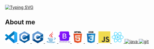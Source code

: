 [![Typing SVG](https://readme-typing-svg.demolab.com/?lines=First+line+of+text;Second+line+of+text)](https://git.io/typing-svg)
## About me
<p align="left" dir="auto">

 <a href="https://code.visualstudio.com/" rel="nofollow"> 
    <img src="https://raw.githubusercontent.com/github/explore/80688e429a7d4ef2fca1e82350fe8e3517d3494d/topics/visual-studio-code/visual-studio-code.png" alt="VS code" width="40" height="40" style="max-width: 100%;"> 
 </a> 
 
 <a href="https://www.cprogramming.com/" rel="nofollow"> 
    <img src="https://raw.githubusercontent.com/devicons/devicon/master/icons/c/c-original.svg" alt="c" width="40" height="40" style="max-width: 100%;"> 
 </a> 
 
 <a href="https://isocpp.org/" rel="nofollow"> 
    <img src="https://raw.githubusercontent.com/devicons/devicon/master/icons/cplusplus/cplusplus-original.svg" alt="cplusplus" width="40" height="40" style="max-width: 100%;"> 
 </a>
 
 <a href="https://www.java.com" rel="nofollow"> 
    <img src="https://raw.githubusercontent.com/devicons/devicon/master/icons/java/java-original.svg" alt="java" width="40" height="40" style="max-width: 100%;"> 
 </a> 
 
 <a href="https://www.java.com" rel="nofollow"> 
    <img src="https://raw.githubusercontent.com/devicons/devicon/master/icons/bootstrap/bootstrap-original-wordmark.svg" alt="java" width="40" height="40" style="max-width: 100%;"> 
 </a> 
 
 <a href="https://www.java.com" rel="nofollow"> 
    <img src="https://raw.githubusercontent.com/devicons/devicon/master/icons/html5/html5-original-wordmark.svg" alt="java" width="40" height="40" style="max-width: 100%;"> 
 </a> 
 
 <a href="https://www.java.com" rel="nofollow"> 
    <img src="https://raw.githubusercontent.com/devicons/devicon/master/icons/css3/css3-original-wordmark.svg" alt="java" width="40" height="40" style="max-width: 100%;"> 
 </a> 
 
 <a href="https://www.java.com" rel="nofollow"> 
    <img src="https://raw.githubusercontent.com/devicons/devicon/master/icons/javascript/javascript-original.svg" alt="java" width="40" height="40" style="max-width: 100%;"> 
 </a> 
 
 <a href="https://www.java.com" rel="nofollow"> 
    <img src="https://raw.githubusercontent.com/devicons/devicon/master/icons/react/react-original.svg" alt="java" width="40" height="40" style="max-width: 100%;"> 
 </a> 
 
 <a href="https://www.java.com" rel="nofollow"> 
    <img src="https://raw.githubusercontent.com/Rishabh2804/Rishabh2804/master/Resources/Icons/smeanticUI.png" alt="java" width="40" height="40" style="max-width: 100%;"> 
 </a> 
 
 <a href="https://git-scm.com/" rel="nofollow"> 
    <img src="https://camo.githubusercontent.com/fbfcb9e3dc648adc93bef37c718db16c52f617ad055a26de6dc3c21865c3321d/68747470733a2f2f7777772e766563746f726c6f676f2e7a6f6e652f6c6f676f732f6769742d73636d2f6769742d73636d2d69636f6e2e737667" alt="git" width="40" height="40" data-canonical-src="https://www.vectorlogo.zone/logos/git-scm/git-scm-icon.svg" style="max-width: 100%;"> 
 </a> 
<br>
</p>
